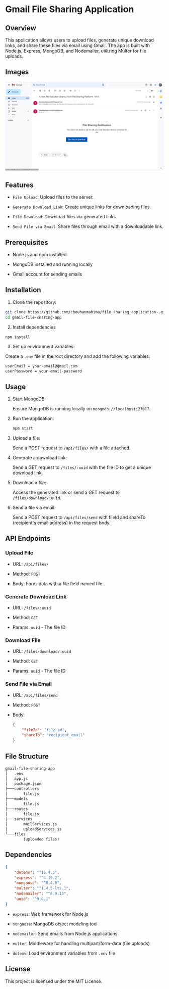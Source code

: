 # Gmail File Sharing Application

## Overview

This application allows users to upload files, generate unique download links, and share these files via email using Gmail. The app is built with Node.js, Express, MongoDB, and Nodemailer, utilizing Multer for file uploads.

## Images

![Gmail](Screenshot%202024-05-30%20175921.png)

## Features

* `File Upload`: Upload files to the server.

* `Generate Download Link`: Create unique links for downloading files.

* `File Download`: Download files via generated links.

* `Send File via Email`: Share files through email with a downloadable link.

## Prerequisites

* Node.js and npm installed

* MongoDB installed and running locally

* Gmail account for sending emails


## Installation

1. Clone the repository:
```sh
git clone https://github.com/chouhanmahima/file_sharing_application-.git
cd gmail-file-sharing-app
```
2. Install dependencies
```sh
npm install
```

3. Set up environment variables:

Create a `.env` file in the root directory and add the following variables:

```env
userEmail = your-email@gmail.com
userPassword = your-email-password
```

## Usage

1. Start MongoDB:

    Ensure MongoDB is running locally on `mongodb://localhost:27017`.

2. Run the application:

    ```sh
    npm start
    ```

3. Upload a file:

    Send a POST request to `/api/files/` with a file attached.

4. Generate a download link:

    Send a GET request to `/files/:uuid` with the file ID to get a unique download link.

5. Download a file:

    Access the generated link or send a GET request to `/files/download/:uuid`.

6. Send a file via email:

    Send a POST request to `/api/files/send` with fileId and shareTo (recipient's email address) in the request body.


## API Endpoints

### Upload File

* URL: `/api/files/`

* Method: `POST`

* Body: Form-data with a file field named file.

### Generate Download Link

* URL: `/files/:uuid`

* Method: `GET`

* Params: `uuid` - The file ID

### Download File

* URL: `/files/download/:uuid`

* Method: `GET`

* Params: `uuid` - The file ID

### Send File via Email

* URL: `/api/files/send`

* Method: `POST`

* Body:
    ````json
    {
        "fileId": "file_id",
        "shareTo": "recipient_email"
    }
    ````

## File Structure

```plaintext
gmail-file-sharing-app
│   .env
│   app.js
│   package.json
├───controllers
│       file.js
├───models
│       file.js
├───routes
│       file.js
├───services
│       mailServices.js
│       uploadServices.js
└───files
        (uploaded files)
```

## Dependencies

```json
{
    "dotenv": "^16.4.5",
    "express": "^4.19.2",
    "mongoose": "^8.4.0",
    "multer": "^1.4.5-lts.1",
    "nodemailer": "^6.9.13",
    "uuid": "^9.0.1"
}
```

* `express`: Web framework for Node.js

* `mongoose`: MongoDB object modeling tool

* `nodemailer`: Send emails from Node.js applications

* `multer`: Middleware for handling multipart/form-data (file uploads)

* `dotenv`: Load environment variables from `.env` file

## License

This project is licensed under the MIT License.